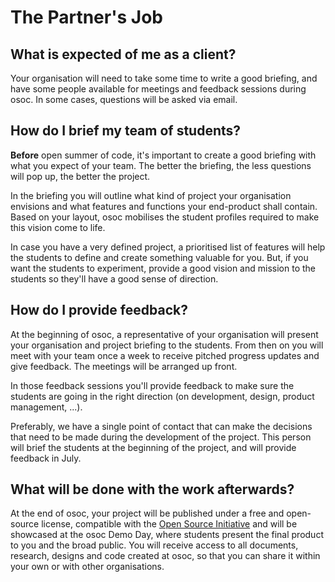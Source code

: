 # The Partner's Job

## **What is expected of me as a client?**

Your organisation will need to take some time to write a good briefing, and have some people available for meetings and feedback sessions during osoc. In some cases, questions will be asked via email.

## **How do I brief my team of students?**

**Before** open summer of code, it's important to create a good briefing with what you expect of your team. The better the briefing, the less questions will pop up, the better the project.

In the briefing you will outline what kind of project your organisation envisions and what features and functions your end-product shall contain. Based on your layout, osoc mobilises the student profiles required to make this vision come to life.

In case you have a very defined project, a prioritised list of features will help the students to define and create something valuable for you. But, if you want the students to experiment, provide a good vision and mission to the students so they'll have a good sense of direction.

## **How do I provide feedback?**

At the beginning of osoc, a representative of your organisation will present your organisation and project briefing to the students. From then on you will meet with your team once a week to receive pitched progress updates and give feedback. The meetings will be arranged up front.

In those feedback sessions you'll provide feedback to make sure the students are going in the right direction \(on development, design, product management, ...\).

Preferably, we have a single point of contact that can make the decisions that need to be made during the development of the project. This person will brief the students at the beginning of the project, and will provide feedback in July.

## **What will be done with the work afterwards?**

At the end of osoc, your project will be published under a free and open-source license, compatible with the [Open Source Initiative](https://opensource.org/) and will be showcased at the osoc Demo Day, where students present the final product to you and the broad public. You will receive access to all documents, research, designs and code created at osoc, so that you can share it within your own or with other organisations.


